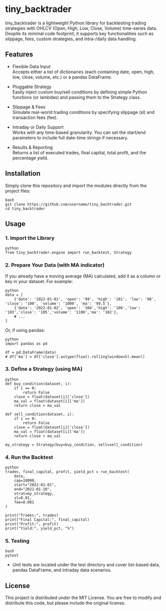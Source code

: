 # tiny_backtrader

tiny_backtrader is a lightweight Python library for backtesting trading strategies with OHLCV (Open, High, Low, Close, Volume) time-series data. Despite its minimal code footprint, it supports key functionalities such as slippage, fees, custom strategies, and intra-/daily data handling.

## Features

- Flexible Data Input  
  Accepts either a list of dictionaries (each containing date, open, high, low, close, volume, etc.) or a pandas DataFrame.

- Pluggable Strategy  
  Easily inject custom buy/sell conditions by defining simple Python functions (or lambdas) and passing them to the Strategy class.

- Slippage & Fees  
  Simulate real-world trading conditions by specifying slippage (sl) and transaction fees (fee).

- Intraday or Daily Support  
  Works with any time-based granularity. You can set the start/end parameters to include full date-time strings if necessary.

- Results & Reporting  
  Returns a list of executed trades, final capital, total profit, and the percentage yield.

## Installation

Simply clone this repository and import the modules directly from the project files:

~~~
bash
git clone https://github.com/username/tiny_backtrader.git
cd tiny_backtrader
~~~

## Usage

### 1. Import the Library

~~~
python
from tiny_backtrader.engine import run_backtest, Strategy
~~~

### 2. Prepare Your Data (with MA indicator)

If you already have a moving average (MA) calculated, add it as a column or key in your dataset. For example:

~~~
python
data = [
    {'date': '2022-01-01', 'open': '99', 'high': '101', 'low': '98', 'close': '100', 'volume': '1000', 'ma': '99.5'},
    {'date': '2022-01-02', 'open': '104','high': '106','low': '103','close': '105','volume': '1100','ma': '102'},
    # ...
]
~~~

Or, if using pandas:

~~~
python
import pandas as pd

df = pd.DataFrame(data)
# df['ma'] = df['close'].astype(float).rolling(window=5).mean()
~~~

### 3. Define a Strategy (using MA)

~~~
python
def buy_condition(dataset, i):
    if i == 0:
        return False
    close = float(dataset[i]['close'])
    ma_val = float(dataset[i]['ma'])
    return close < ma_val

def sell_condition(dataset, i):
    if i == 0:
        return False
    close = float(dataset[i]['close'])
    ma_val = float(dataset[i]['ma'])
    return close > ma_val

my_strategy = Strategy(buy=buy_condition, sell=sell_condition)
~~~

### 4. Run the Backtest

~~~
python
trades, final_capital, profit, yield_pct = run_backtest(
    data,
    cap=10000,
    start="2022-01-01",
    end="2022-01-10",
    strat=my_strategy,
    sl=0.01,
    fee=0.001
)

print("Trades:", trades)
print("Final Capital:", final_capital)
print("Profit:", profit)
print("Yield:", yield_pct, "%")
~~~

### 5. Testing

~~~
bash
pytest
~~~

- Unit tests are located under the test directory and cover list-based data, pandas DataFrame, and intraday data scenarios.

## License

This project is distributed under the MIT License. You are free to modify and distribute this code, but please include the original license.


